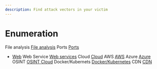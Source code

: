 ```yaml
---
description: Find attack vectors in your victim
---
```


# Enumeration

File analysis [File analysis](files.md)
Ports [Ports](ports.md)
* [Web](web/)
Web Service [Web services](web/webservices.md)
Cloud [Cloud](cloud.md)
AWS [AWS](cloud.md#aws)
Azure [Azure](cloud.md#azure)
OSINT [OSINT Cloud](cloud.md#cloud-osint)
Docker/Kubernets [Docker/Kubernetes](cloud.md#docker)
CDN [CDN](cloud.md#cdn-domain-fronting)

